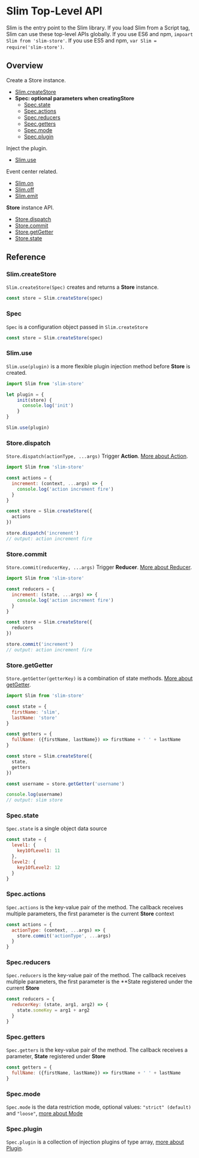 # Slim Top-Level API

Slim is the entry point to the Slim library. If you load Slim from a Script tag, Slim can use these top-level APIs globally.
If you use ES6 and npm, `impoart Slim from 'slim-store'`.
If you use ES5 and npm, `var Slim = require('slim-store')`.

## Overview

Create a Store instance.
* [Slim.createStore](/slimApi.html#slim-createstore)
* **Spec: optional parameters when creatingStore**
    * [Spec.state](/slimApi.html#spec-state)
    * [Spec.actions](/slimApi.html#spec-actions)
    * [Spec.reducers](/slimApi.html#spec-reducers)
    * [Spec.getters](/slimApi.html#spec-getters)
    * [Spec.mode](/slimApi.html#spec-mode)
    * [Spec.plugin](/slimApi.html#spec-plugin)

Inject the plugin.
* [Slim.use](/slimApi.html#slim-use)

Event center related.
* [Slim.on](/event.html#on-eventname-callback)
* [Slim.off](/event.html#emit-eventname-args)
* [Slim.emit](/event.html#off-listener)

**Store** instance API.
* [Store.dispatch](/slimApi.html#store-dispatch)
* [Store.commit](/slimApi.html#store-commit)
* [Store.getGetter](/slimApi.html#store-getgetter)
* [Store.state](/state.html)

## Reference

### Slim.createStore
`Slim.createStore(Spec)` creates and returns a **Store** instance.

```javascript
const store = Slim.createStore(spec)
```

### Spec
`Spec` is a configuration object passed in `Slim.createStore`

```javascript
const store = Slim.createStore(spec)
```


### Slim.use
`Slim.use(plugin)` is a more flexible plugin injection method before **Store** is created.

```javascript
import Slim from 'slim-store'

let plugin = {
    init(store) {
      console.log('init')
    }
}

Slim.use(plugin)
```

### Store.dispatch
`Store.dispatch(actionType, ...args)` Trigger **Action**. [More about Action](/action.html).

```javascript
import Slim from 'slim-store'

const actions = {
  increment: (context, ...args) => {
    console.log('action increment fire')
  }
}

const store = Slim.createStore({
  actions
})

store.dispatch('increment')
// output: action increment fire
```

### Store.commit
`Store.commit(reducerKey, ...args)` Trigger **Reducer**. [More about Reducer](/reducer.html).

```javascript
import Slim from 'slim-store'

const reducers = {
  increment: (state, ...args) => {
    console.log('action increment fire')
  }
}

const store = Slim.createStore({
  reducers
})

store.commit('increment')
// output: action increment fire
```

### Store.getGetter
`Store.getGetter(getterKey)` is a combination of state methods. [More about getGetter](/state.html#get-state).

```javascript
import Slim from 'slim-store'

const state = {
  firstName: 'slim',
  lastName: 'store'
}

const getters = {
  fullName: ({firstName, lastName}) => firstName + ' ' + lastName 
}

const store = Slim.createStore({
  state,
  getters
})                  

const username = store.getGetter('username')

console.log(username)   
// output: slim store
```

### Spec.state
`Spec.state` is a single object data source

```javascript
const state = {
  level1: {
    key1OfLevel1: 11
  },
  level2: {
    key1OfLevel2: 12
  }
}
```

### Spec.actions
`Spec.actions` is the key-value pair of the method. The callback receives multiple parameters, the first parameter is the current **Store** context

```javascript
const actions = {
  actionType: (context, ...args) => {
    store.commit('actionType', ...args)
  }
}
```

### Spec.reducers
`Spec.reducers` is the key-value pair of the method. The callback receives multiple parameters, the first parameter is the **State registered under the current **Store**

```javascript
const reducers = {
  reducerKey: (state, arg1, arg2) => {
    state.someKey = arg1 + arg2
  }
}
```

### Spec.getters
`Spec.getters` is the key-value pair of the method. The callback receives a parameter, **State** registered under **Store**

```javascript
const getters = {
  fullName: ({firstName, lastName}) => firstName + ' ' + lastName
}
```

### Spec.mode
`Spec.mode` is the data restriction mode, optional values: `"strict" (default)` and `"loose"`, [more about Mode](/controlLevel.html)

### Spec.plugin
`Spec.plugin` is a collection of injection plugins of type array, [more about Plugin](/plugin.html).
